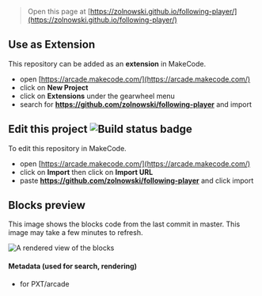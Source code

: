  


> Open this page at [https://zolnowski.github.io/following-player/](https://zolnowski.github.io/following-player/)

## Use as Extension

This repository can be added as an **extension** in MakeCode.

* open [https://arcade.makecode.com/](https://arcade.makecode.com/)
* click on **New Project**
* click on **Extensions** under the gearwheel menu
* search for **https://github.com/zolnowski/following-player** and import

## Edit this project ![Build status badge](https://github.com/zolnowski/following-player/workflows/MakeCode/badge.svg)

To edit this repository in MakeCode.

* open [https://arcade.makecode.com/](https://arcade.makecode.com/)
* click on **Import** then click on **Import URL**
* paste **https://github.com/zolnowski/following-player** and click import

## Blocks preview

This image shows the blocks code from the last commit in master.
This image may take a few minutes to refresh.

![A rendered view of the blocks](https://github.com/zolnowski/following-player/raw/master/.github/makecode/blocks.png)

#### Metadata (used for search, rendering)

* for PXT/arcade
<script src="https://makecode.com/gh-pages-embed.js"></script><script>makeCodeRender("{{ site.makecode.home_url }}", "{{ site.github.owner_name }}/{{ site.github.repository_name }}");</script>
